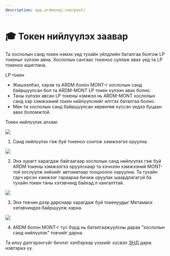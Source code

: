```yaml
---
description: app.ardmoney.com/pool/
---
```


# 🎓 Токен нийлүүлэх заавар

Та хослолын санд токен нэмэх үед тухайн үйлдлийн баталгаа болгож LP токеныг хүлээн авна. Хослолын сангаас токеноо суллаж авах үед та LP токеноо ашиглана.&#x20;

LP токен

* Жишээлбэл, хэрэв та ARDM болон MONT-г хослолын санд байршуулсан бол та ARDM-MONT LP токен хүлээн авах болно.&#x20;
* Таны хүлээн авсан LP токены хэмжээ нь ARDM-MONT хослолын санд хэр хэмжээний токен нийлүүлснийг илтгэх баталгаа болно.
* Мөн та хослолын санд байршуулсан хөрөнгөө хүссэн үедээ буцаан авах боломжтой.

Токен нийлүүлэх алхам:&#x20;

![](https://lh5.googleusercontent.com/e2rE1BhzGIe-ey3GM-9qFLJuFxjt\_eK2rzx5pvzL9zMsnitAVCeGPxH9IwBCSWSzPzgp3z12rV6nb30u9SrzdIwQHNc8leQt8Z5bOlq-prLktKpo5PAfaMLxcrFC8sXann\_H0goaHcE1BGvSt8gr1YY)

1. Санд нийлүүлэх гэж буй токеноо сонгож хэмжээгээ оруулна.&#x20;

![](https://lh3.googleusercontent.com/pS3XtJRTD3Uo2mEQHPrMLXalMyv59iPeij8FqCEyutAc60zOQwrEAqQ1Lqj53A\_whV0P71NBMMGLF\_o\_XREPrWdvE0Wl\_m6GcuFFxkq0yJJm6KGxXbgXdW\_VH9O9GKc31loDpJAzkmMbJKbiLCnU5og)

2. Энэ зурагт харагдаж байгаагаар хослолын санд нийлүүлэх гэж буй ARDM токены хэмжээгээ оруулснаар та хэчнээн хэмжээний MONT-той хослуулж хийхийг автоматаар тооцоолон харуулна. Та тухайн гарч ирсэн хэмжээг гараараа бичиж оруулах шаардлагагүй ба тухайн токен таны хэтэвчинд байхад л хангалттай.&#x20;

![](https://lh6.googleusercontent.com/e165jhxWluOLFZxxwBPXPwG1GrQCwfRKxuu33106GeJd4JTU0ihMdm3-1RC7aCXxQ3y\_-ImTWne86acf\_qsHJRMMCTxq0XduOmWrA1kIuXfiOT0OAkXi\_T3T3D3At4Mq2eTOkxcQdog61bJqr5bR6kM)

3. Энэ товчин дээр дарснаар харагдаж буй токенуудыг Метамаск хэтэвчиндээ байршуулж харна.&#x20;

![](https://lh4.googleusercontent.com/M5rV2W5vpEyE61\_Ot7Igl7YqZmGC8H0UPCx3Iht04eChqOZZz6bdbDcKtBaMJ-zf2IPc\_lzwkkO8KzxJuzIZabCGTumfAPl0Rj6banEOd-16iHNn7uoLxnqBWKgsm5GiKXzvrrE4tLb2dpbiXbEt8M0)

4. ARDM болон MONT-г тус бүрд нь баталгаажуулсны дараа “хослолын санд нийлүүлэх” товчийг дарна. &#x20;

Та илүү дэлгэрэнгүйг бичлэг хэлбэрээр үзэхийг хүсвэл [ЭНД](https://www.facebook.com/ardmoney/videos/1322271574987375) дарж нэвтэрнэ үү.
